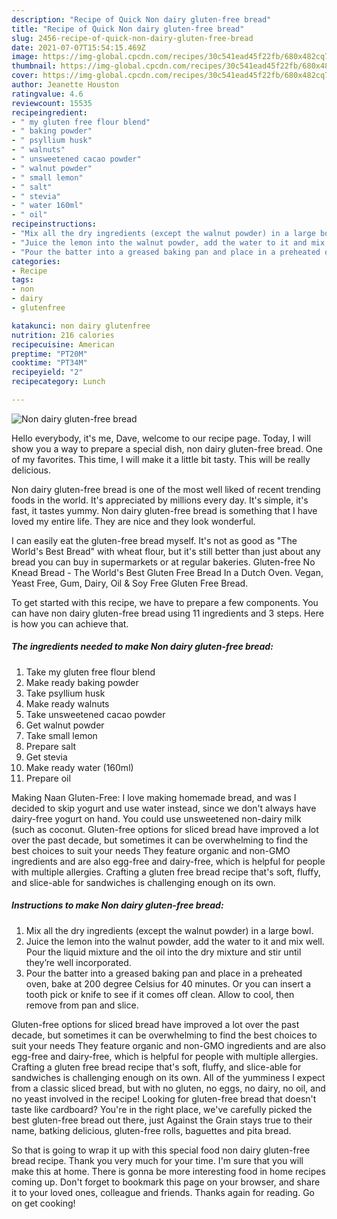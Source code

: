 ```yaml
---
description: "Recipe of Quick Non dairy gluten-free bread"
title: "Recipe of Quick Non dairy gluten-free bread"
slug: 2456-recipe-of-quick-non-dairy-gluten-free-bread
date: 2021-07-07T15:54:15.469Z
image: https://img-global.cpcdn.com/recipes/30c541ead45f22fb/680x482cq70/non-dairy-gluten-free-bread-recipe-main-photo.jpg
thumbnail: https://img-global.cpcdn.com/recipes/30c541ead45f22fb/680x482cq70/non-dairy-gluten-free-bread-recipe-main-photo.jpg
cover: https://img-global.cpcdn.com/recipes/30c541ead45f22fb/680x482cq70/non-dairy-gluten-free-bread-recipe-main-photo.jpg
author: Jeanette Houston
ratingvalue: 4.6
reviewcount: 15535
recipeingredient:
- " my gluten free flour blend"
- " baking powder"
- " psyllium husk"
- " walnuts"
- " unsweetened cacao powder"
- " walnut powder"
- " small lemon"
- " salt"
- " stevia"
- " water 160ml"
- " oil"
recipeinstructions:
- "Mix all the dry ingredients (except the walnut powder) in a large bowl."
- "Juice the lemon into the walnut powder, add the water to it and mix well. Pour the liquid mixture and the oil into the dry mixture and stir until they’re well incorporated."
- "Pour the batter into a greased baking pan and place in a preheated oven, bake at 200 degree Celsius for 40 minutes. Or you can insert a tooth pick or knife to see if it comes off clean. Allow to cool, then remove from pan and slice."
categories:
- Recipe
tags:
- non
- dairy
- glutenfree

katakunci: non dairy glutenfree 
nutrition: 216 calories
recipecuisine: American
preptime: "PT20M"
cooktime: "PT34M"
recipeyield: "2"
recipecategory: Lunch

---
```



![Non dairy gluten-free bread](https://img-global.cpcdn.com/recipes/30c541ead45f22fb/680x482cq70/non-dairy-gluten-free-bread-recipe-main-photo.jpg)

Hello everybody, it's me, Dave, welcome to our recipe page. Today, I will show you a way to prepare a special dish, non dairy gluten-free bread. One of my favorites. This time, I will make it a little bit tasty. This will be really delicious.

Non dairy gluten-free bread is one of the most well liked of recent trending foods in the world. It's appreciated by millions every day. It's simple, it's fast, it tastes yummy. Non dairy gluten-free bread is something that I have loved my entire life. They are nice and they look wonderful.

I can easily eat the gluten-free bread myself. It&#39;s not as good as &#34;The World&#39;s Best Bread&#34; with wheat flour, but it&#39;s still better than just about any bread you can buy in supermarkets or at regular bakeries. Gluten-free No Knead Bread - The World&#39;s Best Gluten Free Bread In a Dutch Oven. Vegan, Yeast Free, Gum, Dairy, Oil &amp; Soy Free Gluten Free Bread.


To get started with this recipe, we have to prepare a few components. You can have non dairy gluten-free bread using 11 ingredients and 3 steps. Here is how you can achieve that.

<!--inarticleads1-->

##### The ingredients needed to make Non dairy gluten-free bread:

1. Take  my gluten free flour blend
1. Make ready  baking powder
1. Take  psyllium husk
1. Make ready  walnuts
1. Take  unsweetened cacao powder
1. Get  walnut powder
1. Take  small lemon
1. Prepare  salt
1. Get  stevia
1. Make ready  water (160ml)
1. Prepare  oil


Making Naan Gluten-Free: I love making homemade bread, and was I decided to skip yogurt and use water instead, since we don&#39;t always have dairy-free yogurt on hand. You could use unsweetened non-dairy milk (such as coconut. Gluten-free options for sliced bread have improved a lot over the past decade, but sometimes it can be overwhelming to find the best choices to suit your needs They feature organic and non-GMO ingredients and are also egg-free and dairy-free, which is helpful for people with multiple allergies. Crafting a gluten free bread recipe that&#39;s soft, fluffy, and slice-able for sandwiches is challenging enough on its own. 

<!--inarticleads2-->

##### Instructions to make Non dairy gluten-free bread:

1. Mix all the dry ingredients (except the walnut powder) in a large bowl.
1. Juice the lemon into the walnut powder, add the water to it and mix well. Pour the liquid mixture and the oil into the dry mixture and stir until they’re well incorporated.
1. Pour the batter into a greased baking pan and place in a preheated oven, bake at 200 degree Celsius for 40 minutes. Or you can insert a tooth pick or knife to see if it comes off clean. Allow to cool, then remove from pan and slice.


Gluten-free options for sliced bread have improved a lot over the past decade, but sometimes it can be overwhelming to find the best choices to suit your needs They feature organic and non-GMO ingredients and are also egg-free and dairy-free, which is helpful for people with multiple allergies. Crafting a gluten free bread recipe that&#39;s soft, fluffy, and slice-able for sandwiches is challenging enough on its own. All of the yumminess I expect from a classic sliced bread, but with no gluten, no eggs, no dairy, no oil, and no yeast involved in the recipe! Looking for gluten-free bread that doesn&#39;t taste like cardboard? You&#39;re in the right place, we&#39;ve carefully picked the best gluten-free bread out there, just Against the Grain stays true to their name, batking delicious, gluten-free rolls, baguettes and pita bread. 

So that is going to wrap it up with this special food non dairy gluten-free bread recipe. Thank you very much for your time. I'm sure that you will make this at home. There is gonna be more interesting food in home recipes coming up. Don't forget to bookmark this page on your browser, and share it to your loved ones, colleague and friends. Thanks again for reading. Go on get cooking!
